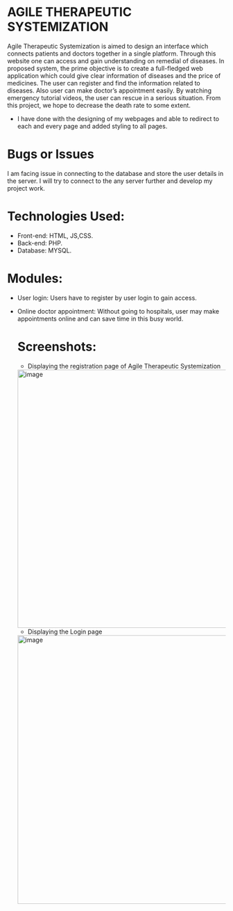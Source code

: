 # AGILE THERAPEUTIC SYSTEMIZATION
  Agile Therapeutic Systemization is aimed to design an interface which connects patients and doctors together in a single platform. Through this website one can access and gain understanding on remedial of diseases. In proposed system, the prime objective is to create a full-fledged web application which could give clear information of diseases and the price of medicines. The user can register and find the information related to diseases. Also user can make doctor’s appointment easily. By watching emergency tutorial videos, the user can rescue in a serious situation. From this project, we hope to decrease the death rate to some extent.
   * I have done with the designing of my webpages and able to redirect to each and every page and added styling to all pages.
# Bugs or Issues
  I am facing issue in connecting to the database and store the user details in the server. I will try to connect to the any server further and develop my project work.
  
 # Technologies Used:
* Front-end: HTML, JS,CSS.
*  Back-end: PHP. 
* Database:  MYSQL.
# Modules:
* User login:
  Users have to register by user login to gain access. 
* Online doctor appointment:
  Without going to hospitals, user may make appointments online and can save time in this busy world.
  
  # Screenshots:
  
  * Displaying the registration page of Agile Therapeutic Systemization
  

  <img width="594" alt="image" src="https://user-images.githubusercontent.com/103977814/168953725-b7c0a61f-3195-4e9a-a34d-9069889b7dd7.png">
  
  * Displaying the Login page 

  
  <img width="618" alt="image" src="https://user-images.githubusercontent.com/103977814/168954094-1ab4669c-67c6-4935-bbef-3a0e298ea1c1.png">


  
  

